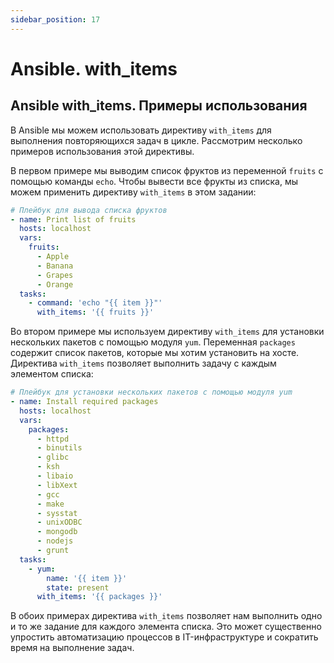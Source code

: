 ```yaml
---
sidebar_position: 17
---
```


# Ansible. with_items

## Ansible with_items. Примеры использования

В Ansible мы можем использовать директиву `with_items` для выполнения повторяющихся задач в цикле. Рассмотрим несколько примеров использования этой директивы.

В первом примере мы выводим список фруктов из переменной `fruits` с помощью команды `echo`. Чтобы вывести все фрукты из списка, мы можем применить директиву `with_items` в этом задании:

```yaml
# Плейбук для вывода списка фруктов
- name: Print list of fruits
  hosts: localhost
  vars:
    fruits:
      - Apple
      - Banana
      - Grapes
      - Orange
  tasks:
    - command: 'echo "{{ item }}"'
      with_items: '{{ fruits }}'
```

Во втором примере мы используем директиву `with_items` для установки нескольких пакетов с помощью модуля `yum`. Переменная `packages` содержит список пакетов, которые мы хотим установить на хосте. Директива `with_items` позволяет выполнить задачу с каждым элементом списка:

```yaml
# Плейбук для установки нескольких пакетов с помощью модуля yum
- name: Install required packages
  hosts: localhost
  vars:
    packages:
      - httpd
      - binutils
      - glibc
      - ksh
      - libaio
      - libXext
      - gcc
      - make
      - sysstat
      - unixODBC
      - mongodb
      - nodejs
      - grunt
  tasks:
    - yum:
        name: '{{ item }}'
        state: present
      with_items: '{{ packages }}'
```

В обоих примерах директива `with_items` позволяет нам выполнить одно и то же задание для каждого элемента списка. Это может существенно упростить автоматизацию процессов в IT-инфраструктуре и сократить время на выполнение задач.